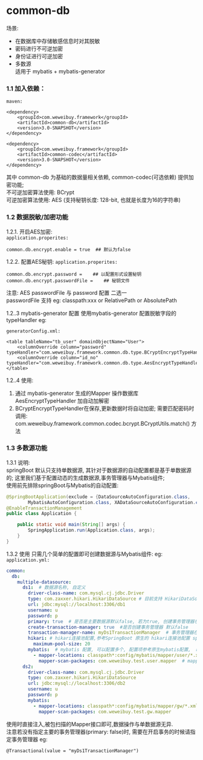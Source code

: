 # common-db
  场景: 
  - 在数据库中存储敏感信息时对其脱敏
  - 密码进行不可逆加密  
  - 身份证进行可逆加密   
  - 多数源  
  适用于 mybatis + mybatis-generator
  
### 1.1 加入依赖：

`maven:`
```
<dependency>
    <groupId>com.weweibuy.framework</groupId>
    <artifactId>common-db</artifactId>
    <version>3.0-SNAPSHOT</version>
</dependency>

<dependency>
    <groupId>com.weweibuy.framework</groupId>
    <artifactId>common-codec</artifactId>
    <version>3.0-SNAPSHOT</version>
</dependency>
```
  其中 common-db 为基础的数据量相关依赖, common-codec(可选依赖) 提供加密功能;  
  不可逆加密算法使用: BCrypt  
  可逆加密算法使用: AES (支持秘钥长度: 128-bit, 也就是长度为16的字符串)


### 1.2 数据脱敏/加密功能
   1.2.1. 开启AES加密:   
`application.properites:`
```
common.db.encrypt.enable = true  ## 默认为false
```
   1.2.2. 配置AES秘钥: 
`application.properites:`
```
common.db.encrypt.password =    ## 以配置形式设置秘钥
common.db.encrypt.passwordFile =    ## 秘钥文件 
```  
  注意:
     AES passwordFile 与 password 配置 二选一  
     passwordFile 支持 eg: classpath:xxx or RelativePath or AbsolutePath    
     
   1.2..3 mybatis-generator 配置
  使用mybatis-generator 配置脱敏字段的typeHandler eg:

`generatorConfig.xml:`
```
<table tableName="tb_user" domainObjectName="User">
    <columnOverride column="password" typeHandler="com.weweibuy.framework.common.db.type.BCryptEncryptTypeHandler"/>
    <columnOverride column="id_no" typeHandler="com.weweibuy.framework.common.db.type.AesEncryptTypeHandler"/>
</table>
```

   1.2..4 使用: 
   1. 通过 mybatis-generator 生成的Mapper 操作数据库 AesEncryptTypeHandler 加自动加解密
   2. BCryptEncryptTypeHandler在保存,更新数据时将自动加密; 需要匹配密码时调用:  
   com.weweibuy.framework.common.codec.bcrypt.BCryptUtils.match() 方法
 
### 1.3 多数源功能
   1.3.1 说明:  
   springBoot 默认只支持单数据源, 其针对于数据源的自动配置都是基于单数据源的; 
   这里我们基于配置动态的生成数据源,事务管理器与Mybatis组件;  
   使用前先排除springBoot与Mybatis的自动配置:  
```java
@SpringBootApplication(exclude = {DataSourceAutoConfiguration.class,
        MybatisAutoConfiguration.class, XADataSourceAutoConfiguration.class})
@EnableTransactionManagement
public class Application {

    public static void main(String[] args) {
        SpringApplication.run(Application.class, args);
    }
}
```    
   1.3.2 使用
   只需几个简单的配置即可创建数据源与Mybatis组件: eg:
`application.yml:`
```yaml
common:
  db:
    multiple-datasource:
      ds1:  # 数据源名称, 自定义
        driver-class-name: com.mysql.cj.jdbc.Driver
        type: com.zaxxer.hikari.HikariDataSource # 目前支持 HikariDataSource
        url: jdbc:mysql://localhost:3306/db1
        username: u
        password: p
        primary: true  # 是否是主要数据源默认false, 若为true, 创建事务管理器也为主要
        create-transaction-manager: true  #是否创建事务管理器 默认false
        transaction-manager-name: myDs1TransactionManager  # 事务管理器在Spring中的BeanName, 默认: 数据源名称 + TransactionManager
        hikari: # hikari连接池配置,参考SpringBoot 原生的 hikari连接池配置 spring.datasource.hikari
          maximum-pool-size: 20
        mybatis:  # mybatis 配置, 可以配置多个, 配置项参考原生mybatis配置,  mybatis.  
          - mapper-locations: classpath*:config/mybatis/mapper/user/*.xml
            mapper-scan-packages: com.weweibuy.test.user.mapper  # mapper包扫描路径,多个逗号分隔
      ds2:
        driver-class-name: com.mysql.cj.jdbc.Driver
        type: com.zaxxer.hikari.HikariDataSource
        url: jdbc:mysql://localhost:3306/db2
        username: u
        password: p
        mybatis:
          - mapper-locations: classpath*:config/mybatis/mapper/gw/*.xml
            mapper-scan-packages: com.weweibuy.test.gw.mapper
```  
   使用时直接注入,被包扫描的Mapper接口即可,数据操作与单数据源无异.   
   注意若没有指定主要的事务管理器(primary: false)时, 需要在开启事务的时候请指定事务管理器 eg:  
```
@Transactional(value = "myDs1TransactionManager")
```